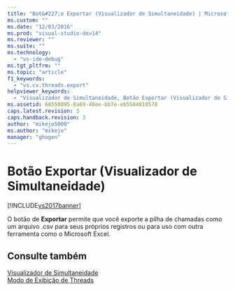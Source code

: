 ```yaml
---
title: "Bot&#227;o Exportar (Visualizador de Simultaneidade) | Microsoft Docs"
ms.custom: ""
ms.date: "12/03/2016"
ms.prod: "visual-studio-dev14"
ms.reviewer: ""
ms.suite: ""
ms.technology: 
  - "vs-ide-debug"
ms.tgt_pltfrm: ""
ms.topic: "article"
f1_keywords: 
  - "vs.cv.threads.export"
helpviewer_keywords: 
  - "Visualizador de Simultaneidade, Botão Exportar (Visualizador de Simultaneidade)"
ms.assetid: 68550095-8a69-48ee-bb7e-eb5504810578
caps.latest.revision: 3
caps.handback.revision: 3
author: "mikejo5000"
ms.author: "mikejo"
manager: "ghogen"
---
```

# Bot&#227;o Exportar (Visualizador de Simultaneidade)
[!INCLUDE[vs2017banner](../code-quality/includes/vs2017banner.md)]

O botão de **Exportar** permite que você exporte a pilha de chamadas como um arquivo .csv para seus próprios registros ou para uso com outra ferramenta como o Microsoft Excel.  
  
## Consulte também  
 [Visualizador de Simultaneidade](../profiling/concurrency-visualizer.md)   
 [Modo de Exibição de Threads](../profiling/threads-view-parallel-performance.md)